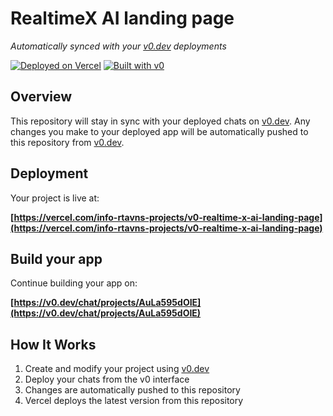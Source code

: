 # RealtimeX AI landing page

*Automatically synced with your [v0.dev](https://v0.dev) deployments*

[![Deployed on Vercel](https://img.shields.io/badge/Deployed%20on-Vercel-black?style=for-the-badge&logo=vercel)](https://vercel.com/info-rtavns-projects/v0-realtime-x-ai-landing-page)
[![Built with v0](https://img.shields.io/badge/Built%20with-v0.dev-black?style=for-the-badge)](https://v0.dev/chat/projects/AuLa595dOIE)

## Overview

This repository will stay in sync with your deployed chats on [v0.dev](https://v0.dev).
Any changes you make to your deployed app will be automatically pushed to this repository from [v0.dev](https://v0.dev).

## Deployment

Your project is live at:

**[https://vercel.com/info-rtavns-projects/v0-realtime-x-ai-landing-page](https://vercel.com/info-rtavns-projects/v0-realtime-x-ai-landing-page)**

## Build your app

Continue building your app on:

**[https://v0.dev/chat/projects/AuLa595dOIE](https://v0.dev/chat/projects/AuLa595dOIE)**

## How It Works

1. Create and modify your project using [v0.dev](https://v0.dev)
2. Deploy your chats from the v0 interface
3. Changes are automatically pushed to this repository
4. Vercel deploys the latest version from this repository